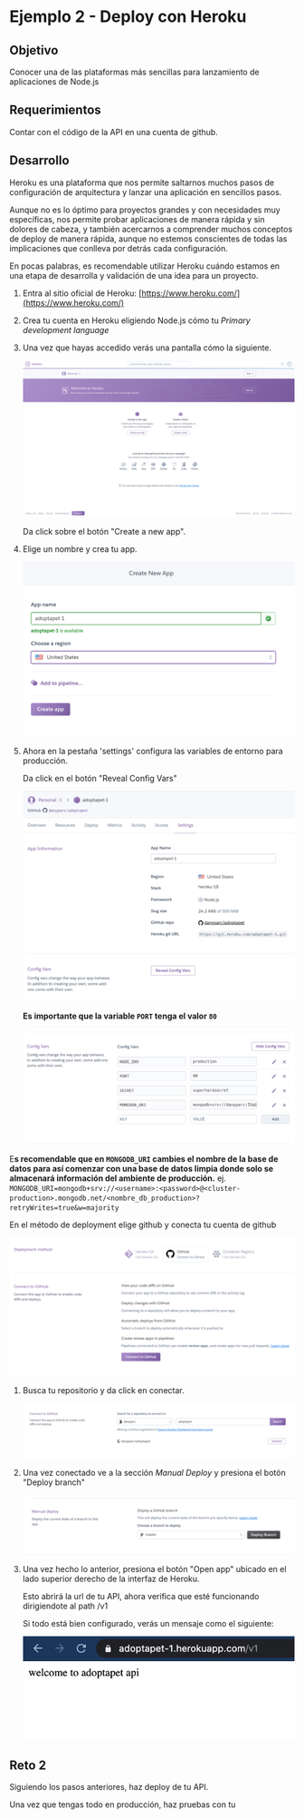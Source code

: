 # Ejemplo 2 - Deploy con Heroku

## Objetivo

Conocer una de las plataformas más sencillas para lanzamiento de aplicaciones de Node.js

## Requerimientos

Contar con el código de la API en una cuenta de github.

## Desarrollo

Heroku es una plataforma que nos permite saltarnos muchos pasos de configuración de arquitectura y lanzar una aplicación en sencillos pasos.

Aunque no es lo óptimo para proyectos grandes y con necesidades muy específicas, nos permite probar aplicaciones de manera rápida y sin dolores de cabeza, y también acercarnos a comprender muchos conceptos de deploy de manera rápida, aunque no estemos conscientes de todas las implicaciones que conlleva por detrás cada configuración.

En pocas palabras, es recomendable utilizar Heroku cuándo estamos en una etapa de desarrolla y validación de una idea para un proyecto.

1. Entra al sitio oficial de Heroku: [https://www.heroku.com/](https://www.heroku.com/)
2. Crea tu cuenta en Heroku eligiendo Node.js cómo tu *Primary development language*
3. Una vez que hayas accedido verás una pantalla cómo la siguiente.

    ![img/Untitled.png](img/Untitled.png)

    Da click sobre el botón "Create a new app".

4. Elige un nombre y crea tu app.

    ![img/Untitled%201.png](img/Untitled%201.png)

5. Ahora en la pestaña 'settings' configura las variables de entorno para producción.

    Da click en el botón "Reveal Config Vars"

    ![img/Untitled%202.png](img/Untitled%202.png)

    **Es importante que la variable `PORT` tenga el valor `80`** 

    ![img/Untitled%203.png](img/Untitled%203.png)

E**s recomendable que en `MONGODB_URI` cambies el nombre de la base de datos para así comenzar con una base de datos limpia donde solo se almacenará información del ambiente de producción.**
ej. `MONGODB_URI=mongodb+srv://<username>:<password>@<cluster-production>.mongodb.net/<nombre_db_production>?retryWrites=true&w=majority`

En el método de deployment elige github y conecta tu cuenta de github

![img/Screen_Shot_2020-06-19_at_9.10.29.png](img/Screen_Shot_2020-06-19_at_9.10.29.png)

1. Busca tu repositorio y da click en conectar.

    ![img/Untitled%204.png](img/Untitled%204.png)

2. Una vez conectado ve a la sección *Manual Deploy* y presiona el botón "Deploy branch"

    ![img/Untitled%205.png](img/Untitled%205.png)

3. Una vez hecho lo anterior, presiona el botón "Open app" ubicado en el lado superior derecho de la interfaz de Heroku.

    Esto abrirá la url de tu API, ahora verifica que esté funcionando dirigiendote al path /v1

    Si todo está bien configurado, verás un mensaje como el siguiente:

    ![img/Untitled%206.png](img/Untitled%206.png)

## Reto 2

Siguiendo los pasos anteriores, haz deploy de tu API.

Una vez que tengas todo en producción, haz pruebas con tu